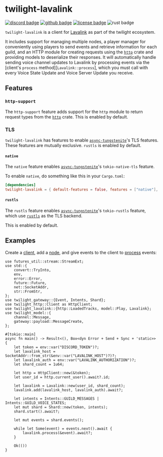 <!-- cargo-sync-readme start -->

# twilight-lavalink

[![discord badge][]][discord link] [![github badge][]][github link] [![license badge][]][license link] ![rust badge]

`twilight-lavalink` is a client for [Lavalink] as part of the twilight
ecosystem.

It includes support for managing multiple nodes, a player manager for
conveniently using players to send events and retrieve information for each
guild, and an HTTP module for creating requests using the [`http`] crate and
providing models to deserialize their responses. It will automatically
handle sending voice channel updates to Lavalink by processing events via
the [client's `process` method][`Lavalink::process`], which you must call
with every Voice State Update and Voice Server Update you receive.

## Features

### `http-support`

The `http-support` feature adds support for the `http` module to return
request types from the [`http`] crate. This is enabled by default.

### TLS

`twilight-lavalink` has features to enable [`async-tungstenite`]'s TLS
features. These features are mutually exclusive. `rustls` is enabled by
default.

#### `native`

The `native` feature enables [`async-tungstenite`]'s `tokio-native-tls`
feature.

To enable `native`, do something like this in your `Cargo.toml`:

```toml
[dependencies]
twilight-lavalink = { default-features = false, features = ["native"], version = "0.2" }
```

#### `rustls`

The `rustls` feature enables [`async-tungstenite`]'s `tokio-rustls` feature, which
use [`rustls`] as the TLS backend.

This is enabled by default.

## Examples

Create a [client], add a [node], and give events to the client to [process]
events:

```rust,no_run
use futures_util::stream::StreamExt;
use std::{
    convert::TryInto,
    env,
    error::Error,
    future::Future,
    net::SocketAddr,
    str::FromStr,
};
use twilight_gateway::{Event, Intents, Shard};
use twilight_http::Client as HttpClient;
use twilight_lavalink::{http::LoadedTracks, model::Play, Lavalink};
use twilight_model::{
    channel::Message,
    gateway::payload::MessageCreate,
};

#[tokio::main]
async fn main() -> Result<(), Box<dyn Error + Send + Sync + 'static>> {
    let token = env::var("DISCORD_TOKEN")?;
    let lavalink_host = SocketAddr::from_str(&env::var("LAVALINK_HOST")?)?;
    let lavalink_auth = env::var("LAVALINK_AUTHORIZATION")?;
    let shard_count = 1u64;

    let http = HttpClient::new(&token);
    let user_id = http.current_user().await?.id;

    let lavalink = Lavalink::new(user_id, shard_count);
    lavalink.add(lavalink_host, lavalink_auth).await?;

    let intents = Intents::GUILD_MESSAGES | Intents::GUILD_VOICE_STATES;
    let mut shard = Shard::new(token, intents);
    shard.start().await?;

    let mut events = shard.events();

    while let Some(event) = events.next().await {
        lavalink.process(&event).await?;
    }

    Ok(())
}
```

[Lavalink]: https://github.com/freyacodes/Lavalink
[`async-tungstenite`]: https://crates.io/crates/async-tungstenite
[`http`]: https://crates.io/crates/http
[`rustls`]: https://crates.io/crates/rustls
[client]: Lavalink
[discord badge]: https://img.shields.io/discord/745809834183753828?color=%237289DA&label=discord%20server&logo=discord&style=for-the-badge
[discord link]: https://discord.gg/7jj8n7D
[github badge]: https://img.shields.io/badge/github-twilight-6f42c1.svg?style=for-the-badge&logo=github
[github link]: https://github.com/twilight-rs/twilight
[license badge]: https://img.shields.io/badge/license-ISC-blue.svg?style=for-the-badge&logo=pastebin
[license link]: https://github.com/twilight-rs/twilight/blob/main/LICENSE.md
[node]: Node
[process]: Lavalink::process
[rust badge]: https://img.shields.io/badge/rust-1.49+-93450a.svg?style=for-the-badge&logo=rust

<!-- cargo-sync-readme end -->
